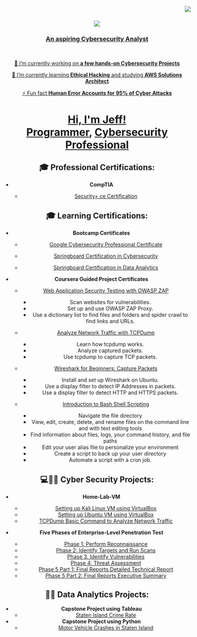 <img align="right" src="https://visitor-badge.laobi.icu/badge?page_id=jefftsui1.jefftsui1" />

<h1 align="center">
    <a href="https://git.io/typing-svg">
        <img src="https://readme-typing-svg.herokuapp.com/?font=Righteous&size=35&center=true&vCenter=true&width=500&height=70&duration=3500&lines=👋+Hello+There!+👋;+I'm+Jeff+Tsui!;" />
</h1>

<h3 align="center">An aspiring Cybersecurity Analyst </h3>

<br/>

<div align="center">
 
 🔭 I’m currently working on **a few hands-on Cybersecurity Projects**
 
 🌱 I’m currently learning **Ethical Hacking** and studying **AWS Solutions Architect**

 ⚡ Fun fact **Human Error Accounts for 95% of Cyber Attacks**
 
 </div>

<div align="center"> 


<h1>Hi, I'm Jeff! <br/><a href="https://github.com/Jeffcybercheck">Programmer</a>, <a href="https://www.linkedin.com/in/jeff-tsui177/">Cybersecurity Professional</a>

<h2>🎓 Professional Certifications: </h2>
  
- <b>CompTIA</b>
  
  - [Security+ ce Certification](https://www.credly.com/badges/cc131cc0-fcce-447b-a034-ffcca20fce5a)  

 <h2>🎓 Learning Certifications: </h2>
  
- <b>Bootcamp Certificates</b>

  - [Google Cybersecurity Professional Certificate](https://www.coursera.org/account/accomplishments/specialization/certificate/GWP5Y8G3MJ87)
  
  - [Springboard Certification in Cybersecurity](https://www.credential.net/9e06fda2-a813-4170-9035-46762fb7148e#gs.z355vy)
  
  - [Springboard Certification in Data Analytics](https://www.credential.net/2913ada9-dbf4-47a5-a76a-27b0853c8608)
  
 
- <b>Coursera Guided Project Certificates</b>
  
  - [Web Application Security Testing with OWASP ZAP](https://www.coursera.org/account/accomplishments/certificate/29FZV8SHGSMK)
    - Scan websites for vulnerabilities.
    - Set up and use OWASP ZAP Proxy.
    - Use a dictionary list to find files and folders and spider crawl to find links and URLs.
  
  - [Analyze Network Traffic with TCPDump](https://www.coursera.org/account/accomplishments/certificate/UDT333D53V9P)
    - Learn how tcpdump works.
    - Analyze captured packets.
    - Use tcpdump to capture TCP packets.
  
  - [Wireshark for Beginners: Capture Packets](https://www.coursera.org/account/accomplishments/certificate/VL72VSRES3N3)
    - Install and set up Wireshark on Ubuntu.
    - Use a display filter to detect IP Addresses in packets.
    - Use a display filter to detect HTTP and HTTPS packets.
  
  - [Introduction to Bash Shell Scripting](https://www.coursera.org/account/accomplishments/certificate/4HR73CEVW35N)
    - Navigate the file directory
    - View, edit, create, delete, and rename files on the command line and with text editing tools
    - Find information about files, logs, your command history, and file paths
    - Edit your user alias file to personalize your environment
    - Create a script to back up your user directory
    - Automate a script with a cron job.
  
 
<h2>💻🕵🏻 Cyber Security Projects:</h2>  
  
- <b>Home-Lab-VM </b>    
  - [Setting up Kali Linux VM using VirtualBox](https://github.com/Jeffcybercheck/Home-Lab-VM)
  - [Setting up Ubuntu VM using VirtualBox](https://github.com/jefftsui1/Home-Lab-VM2-Ubuntu)
  - [TCPDump Basic Command to Analyze Network Traffic](https://github.com/Jeffcybercheck/TCPDump)
  
- <b>Five Phases of Enterprise-Level Penetration Test </b>  
  - [Phase 1: Perform Reconnaissance](https://docs.google.com/document/d/1WG9F7TfN3jGJlaAbgRtiNyTea5hq9nL0sHZQhu_G0ZM/edit?usp=sharing)
  - [Phase 2: Identify Targets and Run Scans](https://docs.google.com/document/d/10b3LtFLcGVknb14UawNQLBP0fX-pYGlHC-58ujXu-3U/edit?usp=sharing)
  - [Phase 3. Identify Vulnerabilities](https://docs.google.com/document/d/17BrIXEOrBXV_pRjQxot65F7srKnb_K-JE-12Bnm5CG4/edit?usp=sharing)
  - [Phase 4: Threat Assessment](https://docs.google.com/document/d/1XW5Uuhzb6lvT2me4JubiAVMCcDh14spfvg3H6jIlvCA/edit?usp=sharing)
  - [Phase 5 Part 1: Final Reports Detailed Technical Report](https://docs.google.com/document/d/1ryYGz4QHnfIrlQRvG-wUPW-bYorkkmcFMyL4Q3Jlf0k/edit?usp=sharing)
  - [Phase 5 Part 2: Final Reports Executive Summary](https://docs.google.com/document/d/174S_ybBz4xr2A-YpVl6zWxooTCB2W0aLUfpGv0d2iYo/edit?usp=sharing)
  
  
<h2>👨‍💻 Data Analytics Projects:</h2>
 
- <b>Capstone Project using Tableau</b>
  - [Staten Island Crime Rate](https://public.tableau.com/app/profile/jeff.tsui2745/viz/CapstoneProject_16124865223510/Story1?publish=yes)
- <b>Capstone Project using Python</b>
  - [Motor Vehicle Crashes in Staten Island](https://github.com/Jeffcybercheck/sharing-github/blob/main/Capstone%20project%202%20code.ipynb)
 
